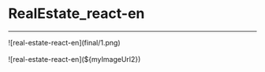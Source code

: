 # RealEstate_react-en

<hr>
![real-estate-react-en](final/1.png) <br /> <br />
![real-estate-react-en](${myImageUrl2})
